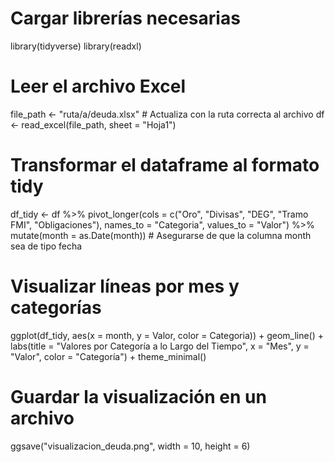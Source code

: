 # Cargar librerías necesarias
library(tidyverse)
library(readxl)

# Leer el archivo Excel
file_path <- "ruta/a/deuda.xlsx" # Actualiza con la ruta correcta al archivo
df <- read_excel(file_path, sheet = "Hoja1")

# Transformar el dataframe al formato tidy
df_tidy <- df %>%
  pivot_longer(cols = c("Oro", "Divisas", "DEG", "Tramo FMI", "Obligaciones"),
               names_to = "Categoria",
               values_to = "Valor") %>%
  mutate(month = as.Date(month)) # Asegurarse de que la columna month sea de tipo fecha

# Visualizar líneas por mes y categorías
ggplot(df_tidy, aes(x = month, y = Valor, color = Categoria)) +
  geom_line() +
  labs(title = "Valores por Categoría a lo Largo del Tiempo",
       x = "Mes",
       y = "Valor",
       color = "Categoría") +
  theme_minimal()

# Guardar la visualización en un archivo
ggsave("visualizacion_deuda.png", width = 10, height = 6)
